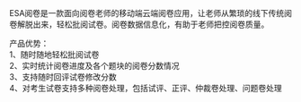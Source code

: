 ESA阅卷是一款面向阅卷老师的移动端云端阅卷应用，让老师从繁琐的线下传统阅卷解脱出来，轻松批阅试卷。阅卷数据信息化，有助于老师把控阅卷质量。
  
产品优势：</br>
1、随时随地轻松批阅试卷</br>
2、实时统计阅卷进度及各个题块的阅卷分数情况</br>
3、支持随时回评试卷修改分数</br>
4、对考生试卷支持多种阅卷处理，包括试评、正评、仲裁卷处理、问题卷处理</br>
